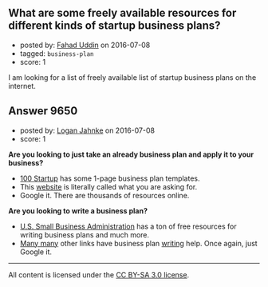 ## What are some freely available resources for different kinds of startup business plans?

- posted by: [Fahad Uddin](https://stackexchange.com/users/160083/fahad-uddin) on 2016-07-08
- tagged: `business-plan`
- score: 1

I am looking for a list of freely available list of startup business plans on the internet.


## Answer 9650

- posted by: [Logan Jahnke](https://stackexchange.com/users/5204404/logan-jahnke) on 2016-07-08
- score: 1

<p><strong>Are you looking to just take an already business plan and apply it to your business?</strong></p>

<ul>
<li><a href="http://100startup.com/#resources" rel="nofollow">100 Startup</a> has some 1-page business plan templates.</li>
<li>This <a href="https://www.businessplantemplate.net/" rel="nofollow">website</a> is literally called what you are asking for.</li>
<li>Google it. There are thousands of resources online.</li>
</ul>

<p><strong>Are you looking to write a business plan?</strong></p>

<ul>
<li><a href="https://www.sba.gov/starting-business/write-your-business-plan" rel="nofollow">U.S. Small Business Administration</a> has a ton of free resources for writing business plans and much more.</li>
<li><a href="http://sbinformation.about.com/od/businessplans/tp/business-plan-help.htm" rel="nofollow">Many many</a> other links have business plan <a href="http://articles.bplans.com/writing-a-business-plan/" rel="nofollow">writing</a> help. Once again, just Google it.</li>
</ul>




---

All content is licensed under the [CC BY-SA 3.0 license](https://creativecommons.org/licenses/by-sa/3.0/).

